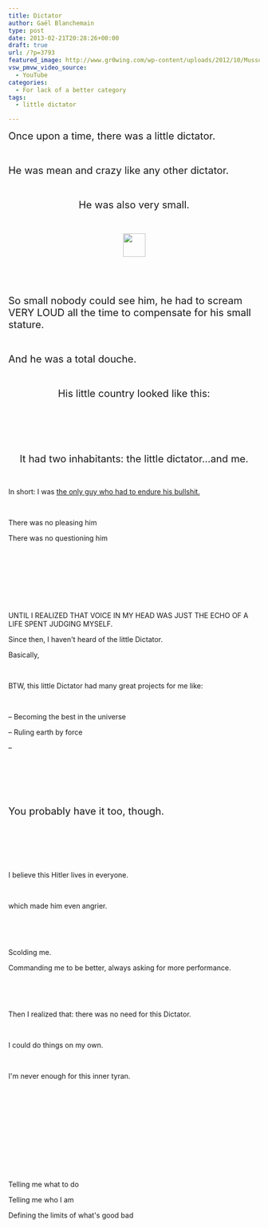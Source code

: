 ```yaml
---
title: Dictator
author: Gaël Blanchemain
type: post
date: 2013-02-21T20:28:26+00:00
draft: true
url: /?p=3793
featured_image: http://www.gr0wing.com/wp-content/uploads/2012/10/Mussolini-Mushroom-NB.jpg
vsw_pmvw_video_source:
  - YouTube
categories:
  - For lack of a better category
tags:
  - little dictator

---
```

<span style="font-size: 20px;">Once upon a time, there was a little dictator.</span>

&nbsp;

<span style="font-size: 20px;">He was mean and crazy like any other dictator.</span>

&nbsp;

<p style="text-align: center;">
  <span style="font-size: 20px;">He was also very small.</span>
</p>

&nbsp;

<p style="text-align: center;">
  <img class="aligncenter size-full wp-image-3863" title="single-pea" alt="" src="http://www.gr0wing.com/wp-content/uploads/2012/10/single_pea1.jpg" width="45" height="47" />
</p>

&nbsp;

&nbsp;

<span style="font-size: 20px;">So small nobody could see him, he had to scream VERY LOUD all the time to compensate for his small stature.</span>

&nbsp;

<span style="font-size: 20px;">And he was a total douche.</span>

&nbsp;

<p style="text-align: center;">
  <span style="font-size: 20px;">His little country looked like this:</span>
</p>

&nbsp;

&nbsp;

&nbsp;

<p style="text-align: center;">
  <span style="font-size: 20px;">It had two inhabitants: the little dictator&#8230;and me.</span>
</p>

&nbsp;

In short: I was <span style="text-decoration: underline;">the only guy who had to endure his bullshit.</span>

&nbsp;

There was no pleasing him

There was no questioning him

&nbsp;

&nbsp;

&nbsp;

&nbsp;

UNTIL I REALIZED THAT VOICE IN MY HEAD WAS JUST THE ECHO OF A LIFE SPENT JUDGING MYSELF.

Since then, I haven't heard of the little Dictator.

Basically,

&nbsp;

BTW, this little Dictator had many great projects for me like:

&nbsp;

&#8211; Becoming the best in the universe

&#8211; Ruling earth by force

&#8211;

&nbsp;

&nbsp;

&nbsp;

<span style="font-size: 20px;">You probably have it too, though.</span>

&nbsp;

&nbsp;

&nbsp;

I believe this Hitler lives in everyone.

&nbsp;

which made him even angrier.

&nbsp;

&nbsp;

Scolding me.

Commanding me to be better, always asking for more performance.

&nbsp;

&nbsp;

Then I realized that: there was no need for this Dictator.

&nbsp;

I could do things on my own.

&nbsp;

I'm never enough for this inner tyran.

&nbsp;

&nbsp;

&nbsp;

&nbsp;

&nbsp;

&nbsp;

Telling me what to do

Telling me who I am

Defining the limits of what's good bad
